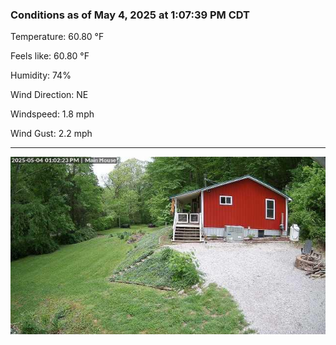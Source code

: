 ### Conditions as of May 4, 2025 at 1:07:39 PM CDT 

Temperature: 60.80 &deg;F

Feels like: 60.80 &deg;F

Humidity: 74%

Wind Direction: NE

Windspeed: 1.8 mph

Wind Gust: 2.2 mph

---

<img src="./images/latest.jpeg"/>


